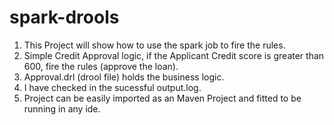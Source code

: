 # spark-drools

1) This Project will show how to use the spark job to fire the rules.<br>
2) Simple Credit Approval logic, if the Applicant Credit score is greater than 600, fire the rules (approve the loan). <br>
3) Approval.drl (drool file) holds the business logic.<br>
4) I have checked in the sucessful output.log. <br>
5) Project can be easily imported as an Maven Project and fitted to be running in any ide.
